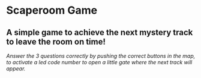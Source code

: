 # Scaperoom Game

## A simple game to achieve the next mystery track to leave the room on time! 
*Answer the 3 questions correctly by pushing the correct buttons in the map, to activate a led code number to open a little gate where the next track will appear.*
